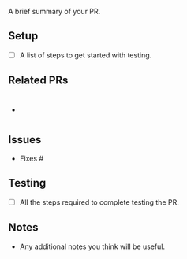 A brief summary of your PR.

## Setup

- [ ] A list of steps to get started with testing.

## Related PRs

- #

## Issues

- Fixes #

## Testing

- [ ] All the steps required to complete testing the PR.

## Notes

- Any additional notes you think will be useful.
